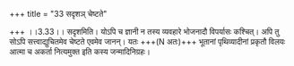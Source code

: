 +++
title = "33 सदृशञ् चेष्टते"

+++
।।3.33।। सदृशमिति। योऽपि च ज्ञानी न तस्य व्यवहारे भोजनादौ विपर्यासः कश्चित्। अपि तु सोऽपि सत्त्वाद्युचितमेव चेष्टते एवमेव जानन्। यतः +++(N अतः)+++ भूतानां पृथिव्यादीनां प्रकृतौ विलयः आत्मा च अकर्ता नित्यमुक्त इति कस्य जन्मादिनिग्रहः।
